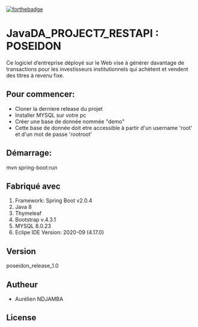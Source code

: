 [![forthebadge](https://forthebadge.com/images/badges/built-with-love.svg)](https://forthebadge.com)

# JavaDA_PROJECT7_RESTAPI : POSEIDON
Ce logiciel d’entreprise déployé sur le Web vise à générer davantage de transactions pour les investisseurs institutionnels qui achètent et vendent des titres à revenu fixe.

## Pour commencer:
- Cloner la derniere release du projet
- Installer MYSQL sur votre pc 
- Créer une base de donnée nommée "demo"
- Cette base de donnée doit etre accessible à partir d'un username 'root' et d'un mot de passe 'rootroot'

## Démarrage:
mvn spring-boot:run

## Fabriqué avec
1. Framework: Spring Boot v2.0.4
2. Java 8
3. Thymeleaf
4. Bootstrap v.4.3.1
5. MYSQL 8.0.23
6. Eclipe IDE Version: 2020-09 (4.17.0)

## Version
poseidon_release_1.0

## Autheur
- Aurélien NDJAMBA

## License

